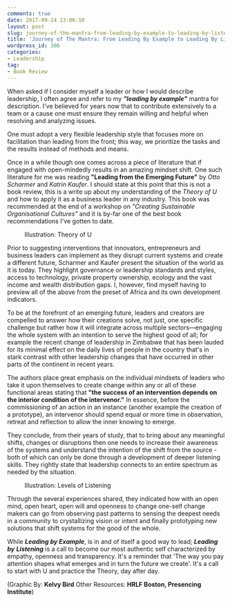 ```yaml
---
comments: true
date: 2017-09-24 23:06:10
layout: post
slug: journey-of-the-mantra-from-leading-by-example-to-leading-by-listening
title: 'Journey of The Mantra: From Leading By Example to Leading By Listening'
wordpress_id: 306
categories:
- Leadership
tag:
- Book Review
---
```


When asked if I consider myself a leader or how I would describe leadership, 
I often agree and refer to my ***"leading by example"*** mantra for description. 
I've believed for years now that to contribute extensively to a team or a 
cause one must ensure they remain willing and helpful when resolving and 
analyzing issues. 

One must adopt a very flexible leadership style that focuses more on facilitation 
than leading from the front; this way, we prioritize the tasks and the results 
instead of methods and means.

Once in a while though one comes across a piece of literature that if engaged 
with open-mindedly results in an amazing mindset shift. One such literature 
for me was reading **"Leading from the Emerging Future"** by *Otto Scharmer* and 
*Katrin Kaufer*. I should state at this point that this is not a book review, 
this is a write up about my understanding of the *Theory of U* and how to apply 
it as a business leader in any industry. This book was recommended at the end 
of a workshop on *"Creating Sustainable Organisational Cultures"* and it is by-far 
one of the best book recommendations I've gotten to date.

<figure>
    <img src="/blog/wp-content/uploads/2017/09/theory-of-you.png" alt="" />
    <figcaption>Illustration: Theory of U</figcaption>
</figure>

Prior to suggesting interventions that innovators, entrepreneurs and business 
leaders can implement as they disrupt current systems and create a different 
future, Scharmer and Kaufer present the situation of the world as it is today. 
They highlight governance or leadership standards and styles, access to technology, 
private property ownership, ecology and the vast income and wealth distribution 
gaps. I, however, find myself having to preview all of the above from the preset 
of Africa and its own development indicators.

To be at the forefront of an emerging future, leaders and creators are compelled 
to answer how their creations solve, not just, one specific challenge but rather 
how it will integrate across multiple sectors—engaging the whole system with an 
intention to serve the highest good of all; for example the recent change of 
leadership in Zimbabwe that has been lauded for its minimal effect on the daily 
lives of people in the country that's in stark contrast with other leadership 
changes that have occurred in other parts of the continent in recent years.

The authors place great emphasis on the individual mindsets of leaders who take 
it upon themselves to create change within any or all of these functional areas 
stating that **"the success of an intervention depends on the interior condition** 
**of the intervenor."** In essence, before the commissioning of an action in an instance 
(another example the creation of a prototype), an intervenor should spend equal or 
more time in observation, retreat and reflection to allow the inner knowing to emerge.

They conclude, from their years of study, that to bring about any meaningful 
shifts, changes or disruptions then one needs to increase their awareness of the 
systems and understand the intention of the shift from the source - both of which 
can only be done through a development of deeper listening skills. They rightly 
state that leadership connects to an entire spectrum as needed by the situation.

<figure>
    <img src="/blog/wp-content/uploads/2017/09/levels-of-listening.png" alt="" />
    <figcaption>Illustration: Levels of Listening</figcaption>
</figure>


Through the several experiences shared, they indicated how with an open mind, open 
heart, open will and openness to change one-self change makers can go from observing 
past patterns to sensing the deepest needs in a community to crystallizing vision or 
intent and finally prototyping new solutions that shift systems for the good of the 
whole.

While ***Leading by Example***, is in and of itself a good way to lead; ***Leading by*** 
***Listening*** is a call to become our most authentic self characterized by empathy, 
openness and transparency. It's a reminder that 'The way you pay attention shapes 
what emerges and in turn the future we create'. It's a call to start with U and 
practice the Theory, day after day. 

(Graphic By: **Kelvy Bird** Other Resources: **HRLF Boston, Presencing Institute**) 